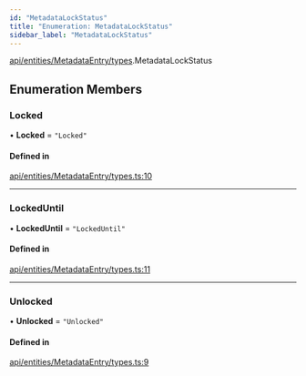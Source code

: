 ```yaml
---
id: "MetadataLockStatus"
title: "Enumeration: MetadataLockStatus"
sidebar_label: "MetadataLockStatus"
---
```


[api/entities/MetadataEntry/types](../../../../../../modules/API/Entities/MetadataEntry/Types/Types.md).MetadataLockStatus

## Enumeration Members

### Locked

• **Locked** = ``"Locked"``

#### Defined in

[api/entities/MetadataEntry/types.ts:10](https://github.com/PolymeshAssociation/polymesh-sdk/blob/31fdce23/src/api/entities/MetadataEntry/types.ts#L10)

___

### LockedUntil

• **LockedUntil** = ``"LockedUntil"``

#### Defined in

[api/entities/MetadataEntry/types.ts:11](https://github.com/PolymeshAssociation/polymesh-sdk/blob/31fdce23/src/api/entities/MetadataEntry/types.ts#L11)

___

### Unlocked

• **Unlocked** = ``"Unlocked"``

#### Defined in

[api/entities/MetadataEntry/types.ts:9](https://github.com/PolymeshAssociation/polymesh-sdk/blob/31fdce23/src/api/entities/MetadataEntry/types.ts#L9)
